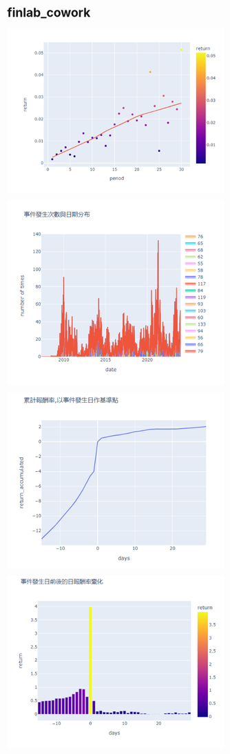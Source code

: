 # finlab_cowork


![事件發生次數與日期分布](https://github.com/finlabcowork/finlab_cowork/blob/main/fig/%E5%9B%9E%E6%B8%AC%E4%BA%A4%E6%98%93%E9%9A%A8%E6%A9%9F%E5%87%BA%E5%A0%B4%E6%A8%A1%E6%93%AC.png)

![事件發生日前後日報酬](https://github.com/finlabcowork/finlab_cowork/blob/main/fig/%E4%BA%8B%E4%BB%B6%E7%99%BC%E7%94%9F%E6%AC%A1%E6%95%B8%E8%88%87%E6%97%A5%E6%9C%9F%E5%88%86%E5%B8%83.png)

![累計報酬率](https://github.com/finlabcowork/finlab_cowork/blob/main/fig/%E7%B4%AF%E8%A8%88%E5%A0%B1%E9%85%AC%E7%8E%87.png)

![回測交易隨機出場模擬](https://github.com/finlabcowork/finlab_cowork/blob/main/fig/%E4%BA%8B%E4%BB%B6%E7%99%BC%E7%94%9F%E6%97%A5%E5%89%8D%E5%BE%8C%E6%97%A5%E5%A0%B1%E9%85%AC.png)
